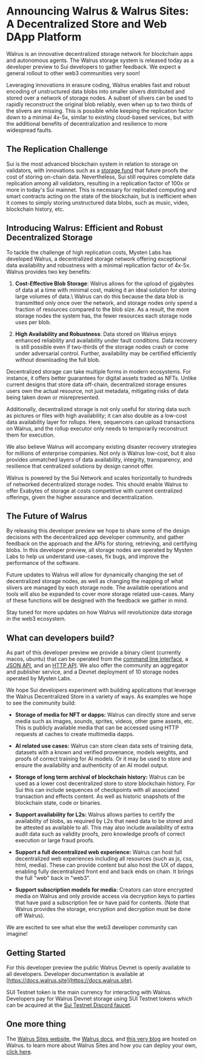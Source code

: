# Announcing Walrus & Walrus Sites: A Decentralized Store and Web DApp Platform

Walrus is an innovative decentralized storage network for blockchain apps and autonomous agents. The
Walrus storage system is released today as a developer preview to Sui developers to gather
feedback. We expect a general rollout to other web3 communities very soon!

Leveraging innovations in erasure coding, Walrus enables fast and robust encoding of unstructured
data blobs into smaller slivers distributed and stored over a network of storage nodes. A subset of
slivers can be used to rapidly reconstruct the original blob reliably, even when up to two thirds of
the slivers are missing. This is possible while keeping the replication factor down to a minimal
4x-5x, similar to existing cloud-based services, but with the additional benefits of
decentralization and resilience to more widespread faults.

## The Replication Challenge

Sui is the most advanced blockchain system in relation to storage on validators, with innovations
such as a [storage fund](https://docs.sui.io/concepts/tokenomics/storage-fund) that future proofs
the cost of storing on-chain data. Nevertheless, Sui still requires complete data replication among
all validators, resulting in a replication factor of 100x or more in today's Sui mainnet. This is
necessary for replicated computing and smart contracts acting on the state of the blockchain, but is
inefficient when it comes to simply storing unstructured data blobs, such as music, video,
blockchain history, etc.

## Introducing Walrus: Efficient and Robust Decentralized Storage

To tackle the challenge of high replication costs, Mysten Labs has developed Walrus, a decentralized
storage network offering exceptional data availability and robustness with a minimal replication
factor of 4x-5x. Walrus provides two key benefits:

1. **Cost-Effective Blob Storage**: Walrus allows for the upload of gigabytes of data at a time with
   minimal cost, making it an ideal solution for storing large volumes of data.\ Walrus can do this
   because the data blob is transmitted only once over the network, and storage nodes only spend a
   fraction of resources compared to the blob size. As a result, the more storage nodes the system
   has, the fewer resources each storage node uses per blob.

1. **High Availability and Robustness**: Data stored on Walrus enjoys enhanced reliability and
   availability under fault conditions. Data recovery is still possible even if two-thirds of the
   storage nodes crash or come under adversarial control. Further, availability may be certified
   efficiently without downloading the full blob.

Decentralized storage can take multiple forms in modern ecosystems. For instance, it offers better
guarantees for digital assets traded as NFTs.  Unlike current designs that store data off-chain,
decentralized storage ensures users own the actual resource, not just metadata, mitigating risks of
data being taken down or misrepresented.

Additionally, decentralized storage is not only useful for storing data such as pictures or files
with high availability; it can also double as a low-cost data availability layer for rollups. Here,
sequencers can upload transactions on Walrus, and the rollup executor only needs to temporarily
reconstruct them for execution.

We also believe Walrus will accompany existing disaster recovery strategies for millions of
enterprise companies. Not only is Walrus low-cost, but it also provides unmatched layers of data
availability, integrity, transparency, and resilience that centralized solutions by design cannot
offer.

Walrus is powered by the Sui Network and scales horizontally to hundreds of networked decentralized
storage nodes. This should enable Walrus to offer Exabytes of storage at costs competitive with
current centralized offerings, given the higher assurance and decentralization.

## The Future of Walrus

By releasing this developer preview we hope to share some of the design decisions with the
decentralized app developer community, and gather feedback on the approach and the APIs for storing,
retrieving, and certifying blobs. In this developer preview, all storage nodes are operated by
Mysten Labs to help us understand use-cases, fix bugs, and improve the performance of the software.

Future updates to Walrus will allow for dynamically changing the set of decentralized storage nodes,
as well as changing the mapping of what slivers are managed by each storage node. The available
operations and tools will also be expanded to cover more storage related use-cases.  Many of these
functions will be designed with the feedback we gather in mind.

Stay tuned for more updates on how Walrus will revolutionize data storage in the web3 ecosystem.

## What can developers build?

As part of this developer preview we provide a binary client (currently macos, ubuntu) that can be
operated from the [command line interface](https://docs.walrus.site/usage/client-cli.html), a [JSON
API](https://docs.walrus.site/usage/json-api.html), and an [HTTP
API](https://docs.walrus.site/usage/web-api.html).  We also offer the community an aggregator and
publisher service, and a Devnet deployment of 10 storage nodes operated by Mysten Labs.

We hope Sui developers experiment with building applications that leverage the Walrus Decentralized
Store in a variety of ways. As examples we hope to see the community build:

- **Storage of media for NFT or dapps:** Walrus can directly store and serve media such as images,
  sounds, sprites, videos, other game assets, etc. This is publicly available media that can be
  accessed using HTTP requests at caches to create multimedia dapps.

- **AI related use cases:** Walrus can store clean data sets of training data, datasets with a known
  and verified provenance, models weights, and proofs of correct training for AI models. Or it may
  be used to store and ensure the availability and authenticity of an AI model output.

- **Storage of long term archival of blockchain history:** Walrus can be used as a lower cost
  decentralized store to store blockchain history. For Sui this can include sequences of checkpoints
  with all associated transaction and effects content. As well as historic snapshots of the
  blockchain state, code or binaries.

- **Support availability for L2s:** Walrus allows parties to certify the availability of blobs, as
  required by L2s that need data to be stored and be attested as available to all. This may also
  include availability of extra audit data such as validity proofs, zero knowledge proofs of correct
  execution or large fraud proofs.

- **Support a full decentralized web experience:** Walrus can host full decentralized web
  experiences including all resources (such as js, css, html, media). These can provide content but
  also host the UX of dapps, enabling fully decentralized front end and back ends on chain. It
  brings the full \"web\" back in \"web3\".

- **Support subscription models for media:** Creators can store encrypted media on Walrus and only
  provide access via decryption keys to parties that have paid a subscription fee or have paid for
  contents. (Note that Walrus provides the storage, encryption and decryption must be done off
  Walrus).

We are excited to see what else the web3 developer community can imagine!

## Getting Started

For this developer preview the public Walrus Devnet is openly available to all developers. Developer
documentation is available at [https://docs.walrus.site](https://docs.walrus.site).

SUI Testnet token is the main currency for interacting with Walrus.  Developers pay for Walrus
Devnet storage using SUI Testnet tokens which can be acquired at the [Sui Testnet Discord
faucet](https://discord.com/channels/916379725201563759/1037811694564560966).

## One more thing

The [Walrus Sites website](https://walrus.site/), the [Walrus docs](https://docs.walrus.site), and
[this very blog](https://blog.walrus.site) are hosted on Walrus. to learn more about Walrus Sites
and how you can deploy your own, [click
here](https://mystenlabs.github.io/walrus-docs/walrus-sites/intro.html).
